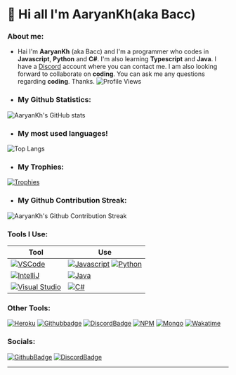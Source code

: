 # :wave: Hi all I'm AaryanKh(aka Bacc)
### About me:
- Hai I'm **AaryanKh** (aka Bacc) and I'm a programmer who codes in **Javascript**, **Python** and **C#**. I'm also learning **Typescript** and **Java**. I have a [Discord] account where you can contact me. I am also looking forward to collaborate on **coding**. You can ask me any questions regarding **coding**. Thanks. ![Profile Views]

- ### My Github Statistics:
![AaryanKh's GitHub stats]

- ### My most used languages!
![Top Langs]

- ### My Trophies:
[![Trophies]](https://github-profile-trophy.vercel.app)

- ### My Github Contribution Streak:
![AaryanKh's Github Contribution Streak]

### Tools I Use:
|Tool|Use|
|----|---|
|[![VSCode]](https://code.visualstudio.com)|[![Javascript]](https://javascript.com/) [![Python]](https://python.org)|
|[![IntelliJ]](https://jetbrains.com/idea/)|[![Java]](https://java.com)|
|[![Visual Studio]](https://visualstudio.com)|[![C#]](https://docs.microsoft.com/en-us/dotnet/csharp/)|

### Other Tools:
[![Heroku]](https://heroku.com) [![Githubbadge]](https://github.com) [![DiscordBadge]](https://discord.com)  [![NPM]](https://npmjs.com) [![Mongo]](https://mongodb.com) [![Wakatime]](https://wakatime.com)

### Socials:
[![GithubBadge]](https://github.com/AaryanKhClasses)
[![DiscordBadge]](https://dsc.gg/bacc)


---
[Profile Views]:https://komarev.com/ghpvc/?username=AaryanKhClasses&style=flat-square
[AaryanKh's Github Stats]:https://github-readme-stats.vercel.app/api?username=AaryanKhClasses&theme=tokyonight&show_icons=true
[Top langs]:https://github-readme-stats.vercel.app/api/top-langs/?username=AaryanKhClasses&langs_count=10&theme=tokyonight&layout=compact
[Trophies]:https://github-profile-trophy.vercel.app/?username=AaryanKhClasses&theme=onedark
[AaryanKh's Github Contribution Streak]:https://github-readme-streak-stats.herokuapp.com/?user=AaryanKhClasses&theme=slateorange
[VScode]:https://img.shields.io/badge/VSCode-blue?style=for-the-badge&logo=visual-studio-code
[Javascript]:https://img.shields.io/badge/JavaScript-yellow?style=for-the-badge&logo=javascript&logoColor=white&labelColor=%23F7DF1C
[Python]:https://img.shields.io/badge/Python-3776AB?style=for-the-badge&logo=python&logoColor=white
[Java]:https://img.shields.io/badge/Java-orange?style=for-the-badge&logo=java&logoColor=white
[C#]:https://img.shields.io/badge/C%23-239120?style=for-the-badge&logo=csharp#&logoColor=white
[IntelliJ]:https://img.shields.io/badge/IntelliJ-%23fe315d?style=for-the-badge&logo=intellij-idea
[Visual Studio]:https://img.shields.io/badge/Visual_Studio-%236e64c3?style=for-the-badge&logo=visual-studio
[Heroku]:https://img.shields.io/badge/Heroku-%236e64c3?style=for-the-badge&logo=heroku
[DiscordBadge]:https://img.shields.io/badge/Discord-7289DA?style=for-the-badge&logo=discord&logoColor=white
[GithubBadge]:https://img.shields.io/badge/Github-333333?style=for-the-badge&logo=github
[Github]:https://github.com/AaryanKhClasses
[Discord]:https://dsc.gg/bacc
[NPM]:https://img.shields.io/badge/NPM-red?style=for-the-badge&logo=npm&logoColor=white
[Mongo]:https://img.shields.io/badge/MongoDB-52A74B?style=for-the-badge&logo=mongodb&logoColor=white
[Wakatime]:https://img.shields.io/badge/WakaTime-black?style=for-the-badge&logo=wakatime&logoColor=white
